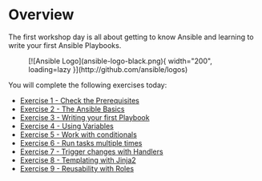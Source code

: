 # Overview

The first workshop day is all about getting to know Ansible and learning to write your first Ansible Playbooks.  

<figure markdown>
  [![Ansible Logo](ansible-logo-black.png){ width="200", loading=lazy }](http://github.com/ansible/logos)
  <figcaption></figcaption>
</figure>

You will complete the following exercises today:

* [Exercise 1 - Check the Prerequisites](ansible-core-intro.md)
* [Exercise 2 - The Ansible Basics](ansible-core-basics.md)
* [Exercise 3 - Writing your first Playbook](ansible-core-playbook.md)
* [Exercise 4 - Using Variables](ansible-core-variables.md)
* [Exercise 5 - Work with conditionals](ansible-core-conditionals.md)
* [Exercise 6 - Run tasks multiple times](ansible-core-loops.md)
* [Exercise 7 - Trigger changes with Handlers](ansible-core-handlers.md)
* [Exercise 8 - Templating with Jinja2](ansible-core-templates.md)
* [Exercise 9 - Reusability with Roles](ansible-core-roles.md)
